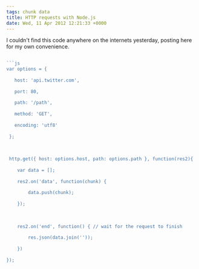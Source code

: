 ```yaml
---
tags: chunk data
title: HTTP requests with Node.js
date: Wed, 11 Apr 2012 12:21:33 +0000
---
```

I couldn't find this code anywhere on the internets yesterday, posting here for my own convenience.  
  
  
```js
 
```js
var options = {
  
   host: 'api.twitter.com',
  
   port: 80,
  
   path: '/path',
  
   method: 'GET',
  
   encoding: 'utf8'
  
 };
  
  
  
 http.get({ host: options.host, path: options.path }, function(res2){
  
	var data = [];
  
	res2.on('data', function(chunk) { 
  
		data.push(chunk); 
  
	});
  
  
  
	res2.on('end', function() { // wait for the request to finish
  
		res.json(data.join('')); 
  
	})
  
});
```
 
  

```
